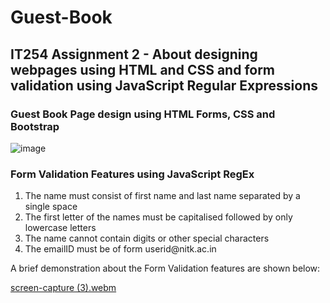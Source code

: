 # Guest-Book

## IT254 Assignment 2 - About designing webpages using HTML and CSS and form validation using JavaScript Regular Expressions

### Guest Book Page design using HTML Forms, CSS and Bootstrap

![image](https://user-images.githubusercontent.com/93826081/194736813-b0541dee-279b-49fe-a07c-6b480c28db31.png)

### Form Validation Features using JavaScript RegEx

<ol>
<li> The name must consist of first name and last name separated by a single space </li>
<li> The first letter of the names must be capitalised followed by only lowercase letters </li> 
<li> The name cannot contain digits or other special characters </li> 
<li> The emailID must be of form userid@nitk.ac.in </li>
</ol>

A brief demonstration about the Form Validation features are shown below: 



[screen-capture (3).webm](https://user-images.githubusercontent.com/93826081/194737480-56402466-6509-4c5c-86ed-cb599e3abfe3.webm)
